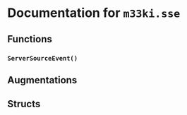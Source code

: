 
# Documentation for `m33ki.sse`




## Functions

### `ServerSourceEvent()`




## Augmentations


## Structs

